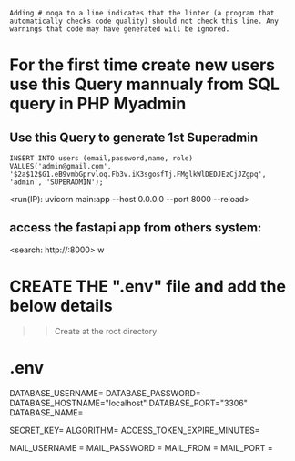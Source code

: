 ```Adding # noqa to a line indicates that the linter (a program that automatically checks code quality) should not check this line. Any warnings that code may have generated will be ignored.```

# For the first time create new users use this Query mannualy from SQL query in PHP Myadmin
## Use this Query to generate 1st Superadmin 
``` INSERT INTO users (email,password,name, role) VALUES('admin@gmail.com', '$2a$12$G1.eB9vmbGprvloq.Fb3v.iK3sgosfTj.FMglkWlDEDJEzCjJZgpq', 'admin', 'SUPERADMIN'); ```

<run(IP): uvicorn main:app --host 0.0.0.0 --port 8000 --reload>


## access the fastapi app from others system:
<search: http://<your-local-ip>:8000>
w
# CREATE THE ".env" file and add the below details
>> Create at the root directory
# .env

DATABASE_USERNAME=
DATABASE_PASSWORD=
DATABASE_HOSTNAME="localhost"
DATABASE_PORT="3306"
DATABASE_NAME=

SECRET_KEY=
ALGORITHM=
ACCESS_TOKEN_EXPIRE_MINUTES=

MAIL_USERNAME = 
MAIL_PASSWORD = 
MAIL_FROM = 
MAIL_PORT = 
